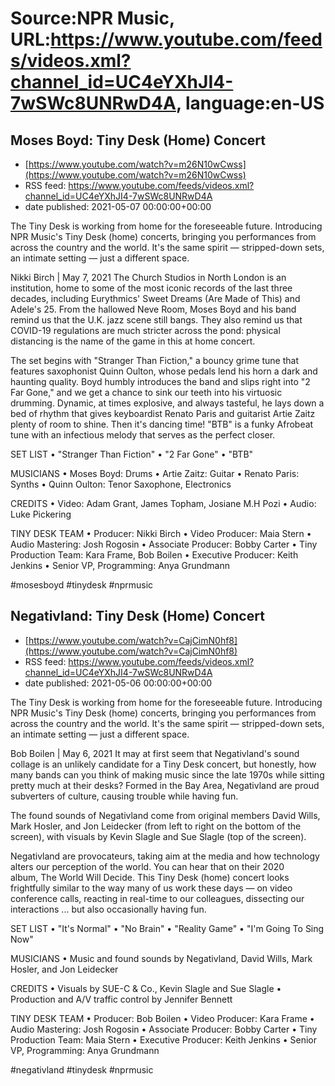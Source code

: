 # Source:NPR Music, URL:https://www.youtube.com/feeds/videos.xml?channel_id=UC4eYXhJI4-7wSWc8UNRwD4A, language:en-US

## Moses Boyd: Tiny Desk (Home) Concert
 - [https://www.youtube.com/watch?v=m26N10wCwss](https://www.youtube.com/watch?v=m26N10wCwss)
 - RSS feed: https://www.youtube.com/feeds/videos.xml?channel_id=UC4eYXhJI4-7wSWc8UNRwD4A
 - date published: 2021-05-07 00:00:00+00:00

The Tiny Desk is working from home for the foreseeable future. Introducing NPR Music's Tiny Desk (home) concerts, bringing you performances from across the country and the world. It's the same spirit — stripped-down sets, an intimate setting — just a different space.

Nikki Birch | May 7, 2021
The Church Studios in North London is an institution, home to some of the most iconic records of the last three decades, including Eurythmics' Sweet Dreams (Are Made of This) and Adele's 25. From the hallowed Neve Room, Moses Boyd and his band remind us that the U.K. jazz scene still bangs. They also remind us that COVID-19 regulations are much stricter across the pond: physical distancing is the name of the game in this at home concert.

The set begins with "Stranger Than Fiction," a bouncy grime tune that features saxophonist Quinn Oulton, whose pedals lend his horn a dark and haunting quality. Boyd humbly introduces the band and slips right into "2 Far Gone," and we get a chance to sink our teeth into his virtuosic drumming. Dynamic, at times explosive, and always tasteful, he lays down a bed of rhythm that gives keyboardist Renato Paris and guitarist Artie Zaitz plenty of room to shine. Then it's dancing time! "BTB" is a funky Afrobeat tune with an infectious melody that serves as the perfect closer.

SET LIST
 • "Stranger Than Fiction"
 • "2 Far Gone"
 • "BTB"

MUSICIANS
 • Moses Boyd: Drums
 • Artie Zaitz: Guitar
 • Renato Paris: Synths
 • Quinn Oulton: Tenor Saxophone, Electronics

CREDITS
 • Video: Adam Grant, James Topham, Josiane M.H Pozi
 • Audio: Luke Pickering

TINY DESK TEAM
 • Producer: Nikki Birch
 • Video Producer: Maia Stern
 • Audio Mastering: Josh Rogosin
 • Associate Producer: Bobby Carter
 • Tiny Production Team: Kara Frame, Bob Boilen
 • Executive Producer: Keith Jenkins
 • Senior VP, Programming: Anya Grundmann

#mosesboyd #tinydesk #nprmusic

## Negativland: Tiny Desk (Home) Concert
 - [https://www.youtube.com/watch?v=CajCimN0hf8](https://www.youtube.com/watch?v=CajCimN0hf8)
 - RSS feed: https://www.youtube.com/feeds/videos.xml?channel_id=UC4eYXhJI4-7wSWc8UNRwD4A
 - date published: 2021-05-06 00:00:00+00:00

The Tiny Desk is working from home for the foreseeable future. Introducing NPR Music's Tiny Desk (home) concerts, bringing you performances from across the country and the world. It's the same spirit — stripped-down sets, an intimate setting — just a different space.

Bob Boilen | May 6, 2021
It may at first seem that Negativland's sound collage is an unlikely candidate for a Tiny Desk concert, but honestly, how many bands can you think of making music since the late 1970s while sitting pretty much at their desks? Formed in the Bay Area, Negativland are proud subverters of culture, causing trouble while having fun.

The found sounds of Negativland come from original members David Wills, Mark Hosler, and Jon Leidecker (from left to right on the bottom of the screen), with visuals by Kevin Slagle and Sue Slagle (top of the screen).

Negativland are provocateurs, taking aim at the media and how technology alters our perception of the world. You can hear that on their 2020 album, The World Will Decide. This Tiny Desk (home) concert looks frightfully similar to the way many of us work these days — on video conference calls, reacting in real-time to our colleagues, dissecting our interactions ... but also occasionally having fun.

SET LIST
 • "It's Normal"
 • "No Brain"
 • "Reality Game"
 • "I'm Going To Sing Now"

MUSICIANS
 • Music and found sounds by Negativland, David Wills, Mark Hosler, and Jon Leidecker

CREDITS
 • Visuals by SUE-C & Co., Kevin Slagle and Sue Slagle
 • Production and A/V traffic control by Jennifer Bennett

TINY DESK TEAM
 • Producer: Bob Boilen
 • Video Producer: Kara Frame
 • Audio Mastering: Josh Rogosin
 • Associate Producer: Bobby Carter
 • Tiny Production Team: Maia Stern
 • Executive Producer: Keith Jenkins
 • Senior VP, Programming: Anya Grundmann

#negativland #tinydesk #nprmusic

